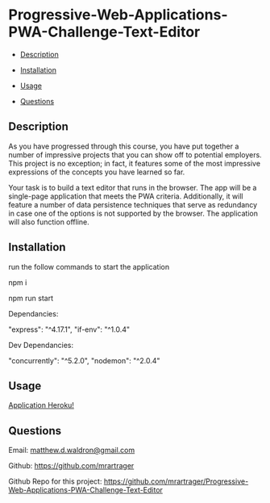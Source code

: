 # Progressive-Web-Applications-PWA-Challenge-Text-Editor

  - [Description](#description) 

  - [Installation](#installation) 

  - [Usage](#usage) 

  - [Questions](#questions) 

  ## Description 
As you have progressed through this course, you have put together a number of impressive projects that you can show off to potential employers. This project is no exception; in fact, it features some of the most impressive expressions of the concepts you have learned so far.

Your task is to build a text editor that runs in the browser. The app will be a single-page application that meets the PWA criteria. Additionally, it will feature a number of data persistence techniques that serve as redundancy in case one of the options is not supported by the browser. The application will also function offline.


  ## Installation 
run the follow commands to start the application

 npm i

 npm run start
 
Dependancies: 

"express": "^4.17.1",
"if-env": "^1.0.4"

Dev Dependancies:

"concurrently": "^5.2.0",
"nodemon": "^2.0.4"


  ## Usage 
[Application Heroku!]() 

  ## Questions 
 Email: matthew.d.waldron@gmail.com


 Github: https://github.com/mrartrager 

 Github Repo for this project: 
 https://github.com/mrartrager/Progressive-Web-Applications-PWA-Challenge-Text-Editor 